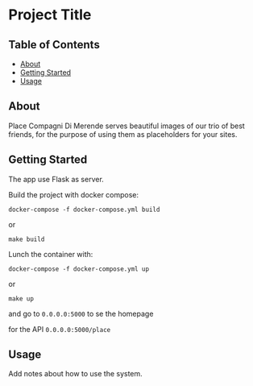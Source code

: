 # Project Title

## Table of Contents

- [About](#about)
- [Getting Started](#getting_started)
- [Usage](#usage)

## About <a name = "about"></a>

Place Compagni Di Merende serves beautiful images of our trio of best friends, 
for the purpose of using them as placeholders for your sites.

## Getting Started <a name = "getting_started"></a>

The app use Flask as server.


Build the project with docker compose: 

`docker-compose -f docker-compose.yml build`

or 

`make build`

Lunch the container with:

`docker-compose -f docker-compose.yml up`

or

`make up`

and go to `0.0.0.0:5000` to se the homepage

for the API `0.0.0.0:5000/place`



## Usage <a name = "usage"></a>

Add notes about how to use the system.

